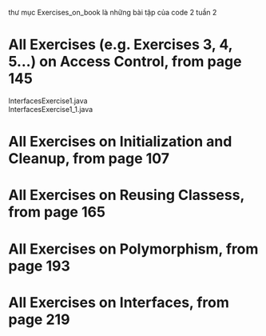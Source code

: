 thư mục Exercises_on_book là những bài tập của code 2 tuần 2
# All Exercises (e.g. Exercises 3, 4, 5…) on Access Control, from page 145
InterfacesExercise1.java   
InterfacesExercise1_1.java

# All Exercises on Initialization and Cleanup, from page 107

# All Exercises on Reusing Classess, from page 165

# All Exercises on Polymorphism, from page 193

# All Exercises on Interfaces, from page 219
